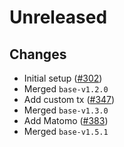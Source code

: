 # Unreleased

## Changes
- Initial setup ([\#302](https://github.com/forbole/big-dipper-2.0-cosmos/issues/302))
- Merged `base-v1.2.0`
- Add custom tx ([\#347](https://github.com/forbole/big-dipper-2.0-cosmos/issues/347))
- Merged `base-v1.3.0`
- Add Matomo ([\#383](https://github.com/forbole/big-dipper-2.0-cosmos/issues/383))
- Merged `base-v1.5.1`
